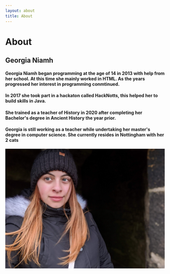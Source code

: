 ```yaml
---
layout: about
title: About
---
```


# About
## Georgia Niamh 

#### Georgia Niamh began programming at the age of 14 in 2013 with help from her school. At this time she mainly worked in HTML. As the years progressed her interest in programming conmtinued.
#### In 2017 she took part in a hackaton called HackNotts, this helped her to build skills in Java.
#### She trained as a teacher of History in 2020 after completing her Bachelor's degree in Ancient History the year prior.
#### Georgia is still working as a teacher while undertaking her master's degree in computer science. She currently resides in Nottingham with her 2 cats

![Georgia Niamh](/assets/images/banners/eportfoliopic.jpg)
